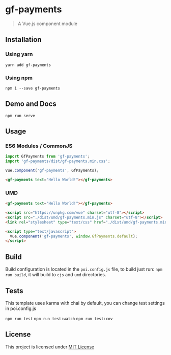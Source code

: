 # gf-payments

> A Vue.js component module

## Installation

### Using yarn

`yarn add gf-payments`

### Using npm

`npm i --save gf-payments`

## Demo and Docs

`npm run serve`

## Usage

### ES6 Modules / CommonJS

```js
import GfPayments from 'gf-payments';
import 'gf-payments/dist/gf-payments.min.css';

Vue.component('gf-payments', GfPayments);
```

```html
<gf-payments text="Hello World!"></gf-payments>
```

### UMD

```html
<gf-payments text="Hello World!"></gf-payments>

<script src="https://unpkg.com/vue" charset="utf-8"></script>
<script src="./dist/umd/gf-payments.min.js" charset="utf-8"></script>
<link rel="stylesheet" type="text/css" href="./dist/umd/gf-payments.min.css">

<script type="text/javascript">
  Vue.component('gf-payments', window.GfPayments.default);
</script>
```

## Build

Build configuration is located in the `poi.config.js` file, to build just run: `npm run build`, it will build to `cjs` and `umd` directories.

## Tests

This template uses karma with chai by default, you can change test settings in poi.config.js

`npm run test`
`npm run test:watch`
`npm run test:cov`

## License

This project is licensed under [MIT License](http://en.wikipedia.org/wiki/MIT_License)
